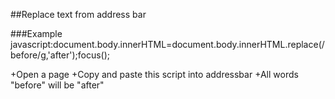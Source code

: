 
##Replace text from address bar

###Example
  javascript:document.body.innerHTML=document.body.innerHTML.replace(/before/g,'after');focus(); 

+Open a page
+Copy and paste this script into addressbar
+All words "before" will be "after"



